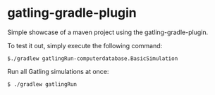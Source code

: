 gatling-gradle-plugin
=========================

Simple showcase of a maven project using the gatling-gradle-plugin.

To test it out, simply execute the following command:

    $./gradlew gatlingRun-computerdatabase.BasicSimulation

Run all Gatling simulations at once:

    $ ./gradlew gatlingRun